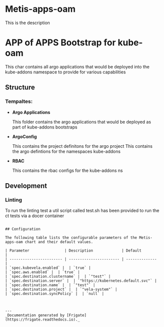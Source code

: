 
Metis-apps-oam
===========

This is the description


# APP of APPS Bootstrap for kube-oam

This char contains all argo applications that would be deployed into the kube-addons namespace to provide for various
capabilities

## Structure

### **Tempaltes:**


- **Argo Applications**

    This folder contains the argo applications that would be deployed as part of kube-addons bootstraps

- **ArgoConfig**

    This contains the project definitons  for the argo project
    This  contains the argo defintions for the namespaces kube-addons

- **RBAC**

    This contains the rbac configs for the kube-addons ns

## Development
### Linting
To run the linting test a util script called test.sh has been provided to run the ct tests via a docer container




```

## Configuration

The following table lists the configurable parameters of the Metis-apps-oam chart and their default values.

| Parameter                | Description             | Default        |
| ------------------------ | ----------------------- | -------------- |
| `spec.kubevela.enabled` |  | `true` |
| `spec.aws.enabled` |  | `true` |
| `spec.destination.clustername` |  | `"test"` |
| `spec.destination.server` |  | `"https://kubernetes.default.svc"` |
| `spec.destination.name` |  | `"test"` |
| `spec.destination.project` |  | `"vela-system"` |
| `spec.destination.syncPolicy` |  | `null` |



---
_Documentation generated by [Frigate](https://frigate.readthedocs.io)._


